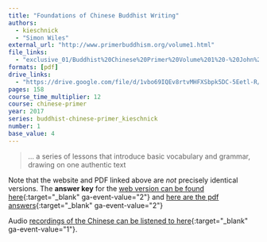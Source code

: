 ```yaml
---
title: "Foundations of Chinese Buddhist Writing"
authors:
  - kieschnick
  - "Simon Wiles"
external_url: "http://www.primerbuddhism.org/volume1.html"
file_links:
  - "exclusive_01/Buddhist%20Chinese%20Primer%20Volume%201%20-%20John%20Kieschnick.pdf"
formats: [pdf]
drive_links:
  - "https://drive.google.com/file/d/1vbo69IQEv8rtvMHFXSbpk5DC-5Eetl-R/view?usp=drivesdk"
pages: 158
course_time_multiplier: 12
course: chinese-primer
year: 2017
series: buddhist-chinese-primer_kieschnick
number: 1
base_value: 4
---
```


> … a series of lessons that introduce basic vocabulary and grammar, drawing on one authentic text 

Note that the website and PDF linked above are *not* precisely identical versions. The **answer key** for the [web version can be found here](http://www.primerbuddhism.org/volume1/vol1key.html){:target="_blank" ga-event-value="2"} and [here are the pdf answers](https://drive.google.com/file/d/1_e6MPzbUrlmb0t7J0ZLifSxRiGO0i3xc/view?usp=drivesdk){:target="_blank" ga-event-value="2"}

Audio [recordings of the Chinese can be listened to here](https://drive.google.com/drive/folders/1h-lunlcVOv9siSO1QoM6ivWbjWQMkO1C){:target="_blank" ga-event-value="1"}.
